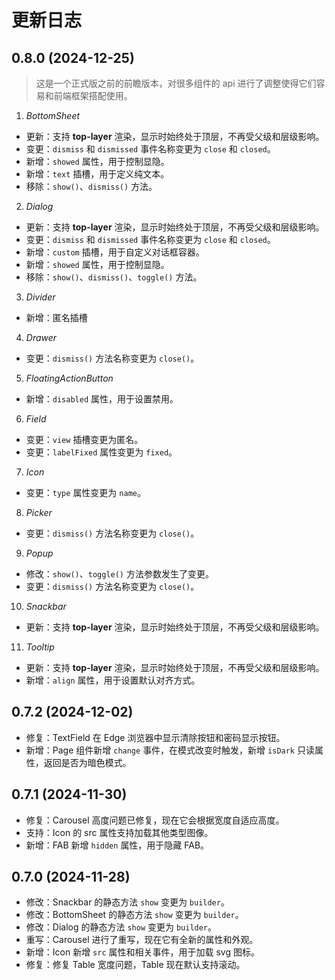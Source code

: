 # 更新日志

## 0.8.0 (2024-12-25)

> 这是一个正式版之前的前瞻版本，对很多组件的 api 进行了调整使得它们容易和前端框架搭配使用。

1. *BottomSheet*
  - 更新：支持 **top-layer** 渲染，显示时始终处于顶层，不再受父级和层级影响。
  - 变更：`dismiss` 和 `dismissed` 事件名称变更为 `close` 和 `closed`。
  - 新增：`showed` 属性，用于控制显隐。
  - 新增：`text` 插槽，用于定义纯文本。
  - 移除：`show()`、`dismiss()` 方法。

2. *Dialog*
  - 更新：支持 **top-layer** 渲染，显示时始终处于顶层，不再受父级和层级影响。
  - 变更：`dismiss` 和 `dismissed` 事件名称变更为 `close` 和 `closed`。
  - 新增：`custom` 插槽，用于自定义对话框容器。
  - 新增：`showed` 属性，用于控制显隐。
  - 移除：`show()`、`dismiss()`、`toggle()` 方法。

3. *Divider*
  - 新增：匿名插槽

4. *Drawer*
  - 变更：`dismiss()` 方法名称变更为 `close()`。

5. *FloatingActionButton*
  - 新增：`disabled` 属性，用于设置禁用。

6. *Field*
  - 变更：`view` 插槽变更为匿名。
  - 变更：`labelFixed` 属性变更为 `fixed`。

7. *Icon*
  - 变更：`type` 属性变更为 `name`。

8. *Picker*
  - 变更：`dismiss()` 方法名称变更为 `close()`。

9. *Popup*
  - 修改：`show()`、`toggle()` 方法参数发生了变更。
  - 变更：`dismiss()` 方法名称变更为 `close()`。

10. *Snackbar*
  - 更新：支持 **top-layer** 渲染，显示时始终处于顶层，不再受父级和层级影响。

11. *Tooltip*
  - 更新：支持 **top-layer** 渲染，显示时始终处于顶层，不再受父级和层级影响。
  - 新增：`align` 属性，用于设置默认对齐方式。


## 0.7.2 (2024-12-02)

- 修复：TextField 在 Edge 浏览器中显示清除按钮和密码显示按钮。
- 新增：Page 组件新增 `change` 事件，在模式改变时触发，新增 `isDark` 只读属性，返回是否为暗色模式。

## 0.7.1 (2024-11-30)

- 修复：Carousel 高度问题已修复，现在它会根据宽度自适应高度。
- 支持：Icon 的 src 属性支持加载其他类型图像。
- 新增：FAB 新增 `hidden` 属性，用于隐藏 FAB。

## 0.7.0 (2024-11-28)

- 修改：Snackbar 的静态方法 `show` 变更为 `builder`。
- 修改：BottomSheet 的静态方法 `show` 变更为 `builder`。
- 修改：Dialog 的静态方法 `show` 变更为 `builder`。
- 重写：Carousel 进行了重写，现在它有全新的属性和外观。
- 新增：Icon 新增 `src` 属性和相关事件，用于加载 svg 图标。
- 修复：修复 Table 宽度问题，Table 现在默认支持滚动。